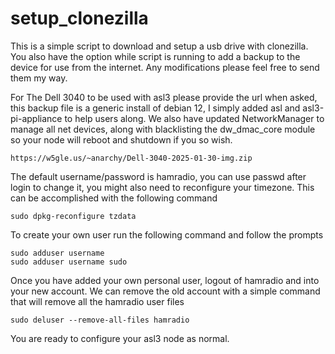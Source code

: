 # setup_clonezilla

This is a simple script to download and setup a usb drive with clonezilla. You also have the option while script is running to add 
a backup to the device for use from the internet. Any modifications please feel free to send them my way.

For The Dell 3040 to be used with asl3 please provide the url when asked, this backup file is a generic install of debian 12,
I simply added asl and asl3-pi-appliance to help users along. We also have updated NetworkManager to manage all net devices, along
with blacklisting the dw_dmac_core module so your node will reboot and shutdown if you so wish.
```
https://w5gle.us/~anarchy/Dell-3040-2025-01-30-img.zip
```
The default username/password is hamradio, you can use passwd after login to change it, you might also need to reconfigure your
timezone. This can be accomplished with the following command
```
sudo dpkg-reconfigure tzdata
```
To create your own user run the following command and follow the prompts
```
sudo adduser username
sudo adduser username sudo
```
Once you have added your own personal user, logout of hamradio and into your new account. We can remove the old account with a simple
command that will remove all the hamradio user files
```
sudo deluser --remove-all-files hamradio
```
You are ready to configure your asl3 node as normal.
